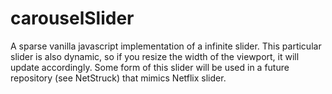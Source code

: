 # carouselSlider

A sparse vanilla javascript implementation of a infinite slider. This particular slider is also dynamic, so if you resize the width of the viewport, it will update accordingly. Some form of this slider will be used in a future repository (see NetStruck) that mimics Netflix slider.
